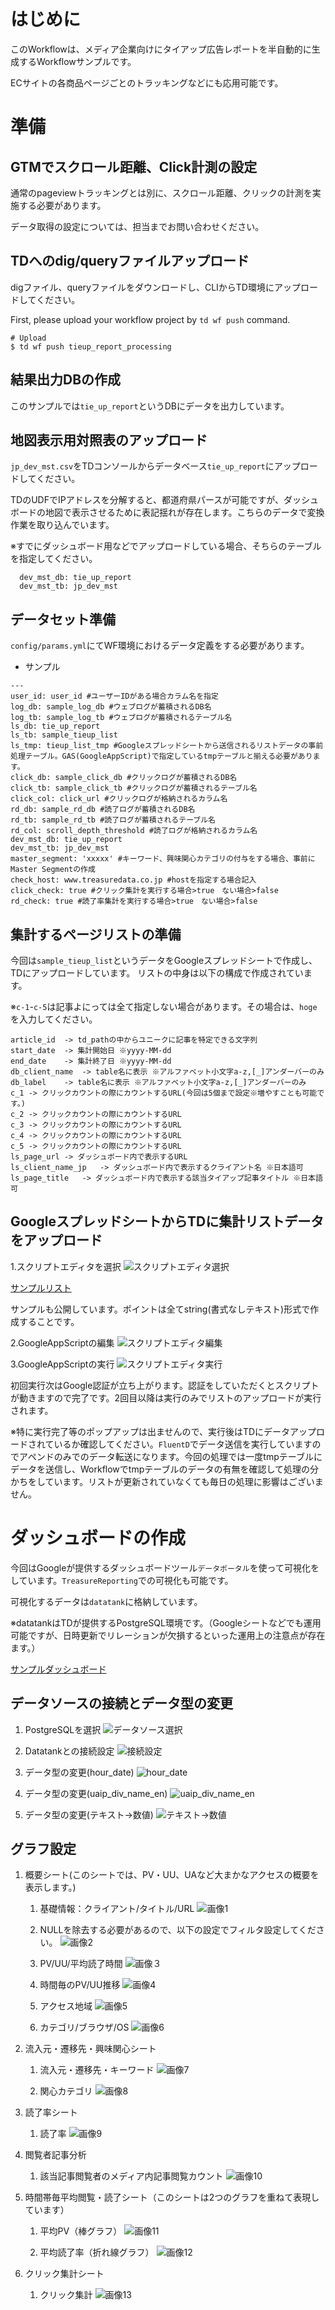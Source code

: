 # はじめに

このWorkflowは、メディア企業向けにタイアップ広告レポートを半自動的に生成するWorkflowサンプルです。  
  
ECサイトの各商品ページごとのトラッキングなどにも応用可能です。
  
# 準備

## GTMでスクロール距離、Click計測の設定

通常のpageviewトラッキングとは別に、スクロール距離、クリックの計測を実施する必要があります。
  
データ取得の設定については、担当までお問い合わせください。

  
## TDへのdig/queryファイルアップロード

digファイル、queryファイルをダウンロードし、CLIからTD環境にアップロードしてください。
  
First, please upload your workflow project by `td wf push` command.
```
# Upload
$ td wf push tieup_report_processing
```

  
## 結果出力DBの作成

このサンプルでは`tie_up_report`というDBにデータを出力しています。

  
## 地図表示用対照表のアップロード

`jp_dev_mst.csv`をTDコンソールからデータベース`tie_up_report`にアップロードしてください。
  
TDのUDFでIPアドレスを分解すると、都道府県パースが可能ですが、ダッシュボードの地図で表示させるために表記揺れが存在します。こちらのデータで変換作業を取り込んでいます。
  
※すでにダッシュボード用などでアップロードしている場合、そちらのテーブルを指定してください。

```
  dev_mst_db: tie_up_report
  dev_mst_tb: jp_dev_mst
```
  
## データセット準備

`config/params.yml`にてWF環境におけるデータ定義をする必要があります。

- サンプル
```
---
user_id: user_id #ユーザーIDがある場合カラム名を指定
log_db: sample_log_db #ウェブログが蓄積されるDB名
log_tb: sample_log_tb #ウェブログが蓄積されるテーブル名
ls_db: tie_up_report
ls_tb: sample_tieup_list
ls_tmp: tieup_list_tmp #Googleスプレッドシートから送信されるリストデータの事前処理テーブル。GAS(GoogleAppScript)で指定しているtmpテーブルと揃える必要があります。
click_db: sample_click_db #クリックログが蓄積されるDB名
click_tb: sample_click_tb #クリックログが蓄積されるテーブル名
click_col: click_url #クリックログが格納されるカラム名
rd_db: sample_rd_db #読了ログが蓄積されるDB名
rd_tb: sample_rd_tb #読了ログが蓄積されるテーブル名
rd_col: scroll_depth_threshold #読了ログが格納されるカラム名
dev_mst_db: tie_up_report
dev_mst_tb: jp_dev_mst
master_segment: 'xxxxx' #キーワード、興味関心カテゴリの付与をする場合、事前にMaster Segmentの作成
check_host: www.treasuredata.co.jp #hostを指定する場合記入
click_check: true #クリック集計を実行する場合>true　ない場合>false
rd_check: true #読了率集計を実行する場合>true　ない場合>false
```

  
## 集計するページリストの準備

今回は`sample_tieup_list`というデータをGoogleスプレッドシートで作成し、TDにアップロードしています。
リストの中身は以下の構成で作成されています。
  
※`c-1`-`c-5`は記事よにっては全て指定しない場合があります。その場合は、`hoge`を入力してください。

```
article_id	-> td_pathの中からユニークに記事を特定できる文字列
start_date	-> 集計開始日 ※yyyy-MM-dd
end_date	-> 集計終了日 ※yyyy-MM-dd
db_client_name	-> table名に表示 ※アルファベット小文字a-z,[_]アンダーバーのみ
db_label	-> table名に表示 ※アルファベット小文字a-z,[_]アンダーバーのみ
c_1	-> クリックカウントの際にカウントするURL(今回は5個まで設定※増やすことも可能です。)
c_2	-> クリックカウントの際にカウントするURL
c_3	-> クリックカウントの際にカウントするURL
c_4	-> クリックカウントの際にカウントするURL
c_5	-> クリックカウントの際にカウントするURL
ls_page_url	-> ダッシュボード内で表示するURL
ls_client_name_jp	-> ダッシュボード内で表示するクライアント名 ※日本語可
ls_page_title	-> ダッシュボード内で表示する該当タイアップ記事タイトル ※日本語可
```
  
## GoogleスプレッドシートからTDに集計リストデータをアップロード
  
1.スクリプトエディタを選択
![スクリプトエディタ選択](https://github.com/tsukaharakazuki/image/blob/master/tieup_gs_1.png?raw=true "スクリプトエディタ")
  
[サンプルリスト](https://docs.google.com/spreadsheets/d/1uuwHBj_CSeaWT9JMWbdC8eewNEWrLQS1R8Lxp1yNEc0/edit?usp=sharing)
  
サンプルも公開しています。ポイントは全てstring(書式なしテキスト)形式で作成することです。 
  
2.GoogleAppScriptの編集
![スクリプトエディタ編集](https://github.com/tsukaharakazuki/image/blob/master/tieup_gs_2.png?raw=true "スクリプトエディタ編集")
  
3.GoogleAppScriptの実行
![スクリプトエディタ実行](https://github.com/tsukaharakazuki/image/blob/master/tieup_gs_3.png?raw=true "スクリプトエディタ実行")
  
初回実行次はGoogle認証が立ち上がります。認証をしていただくとスクリプトが動きますので完了です。2回目以降は実行のみでリストのアップロードが実行されます。
  
※特に実行完了等のポップアップは出ませんので、実行後はTDにデータアップロードされているか確認してください。`FluentD`でデータ送信を実行していますのでアペンドのみでのデータ転送になります。今回の処理では一度tmpテーブルにデータを送信し、Workflowでtmpテーブルのデータの有無を確認して処理の分かちをしています。リストが更新されていなくても毎日の処理に影響はございません。
  
# ダッシュボードの作成
  
今回はGoogleが提供するダッシュボードツール`データポータル`を使って可視化をしています。`TreasureReporting`での可視化も可能です。
  
可視化するデータは`datatank`に格納しています。
  
※datatankはTDが提供するPostgreSQL環境です。（Googleシートなどでも運用可能ですが、日時更新でリレーションが欠損するといった運用上の注意点が存在ます。）

[サンプルダッシュボード](https://datastudio.google.com/open/1Ee2RAukcUaFf4lzp43ieJamave6YUauJ)
  
## データソースの接続とデータ型の変更

1. PostgreSQLを選択
![データソース選択](https://github.com/tsukaharakazuki/image/blob/master/dataportal_1.png?raw=true "データソース")
  
2. Datatankとの接続設定
![接続設定](https://github.com/tsukaharakazuki/image/blob/master/dataportal_2.png?raw=true "データソース")

3. データ型の変更(hour_date)
![hour_date](https://github.com/tsukaharakazuki/image/blob/master/dataportal_3.png?raw=true "hour_date")

4. データ型の変更(uaip_div_name_en)
![uaip_div_name_en](https://github.com/tsukaharakazuki/image/blob/master/dataportal_4.png?raw=true "uaip_div_name_en")

5. データ型の変更(テキスト->数値)
![テキスト->数値](https://github.com/tsukaharakazuki/image/blob/master/dataportal_5.png?raw=true "テキスト->数値")
　
## グラフ設定

1. 概要シート(このシートでは、PV・UU、UAなど大まかなアクセスの概要を表示します。)
  
   1. 基礎情報：クライアント/タイトル/URL
    ![画像1](https://github.com/tsukaharakazuki/image/blob/master/dataportal_graph_1.png?raw=true "画像1")
    
   2. NULLを除去する必要があるので、以下の設定でフィルタ設定してください。
    ![画像2](https://github.com/tsukaharakazuki/image/blob/master/dataportal_graph_2.png?raw=true "画像2")
   
   3. PV/UU/平均読了時間
    ![画像３](https://github.com/tsukaharakazuki/image/blob/master/dataportal_graph_3.png?raw=true "画像３")   
   
   4. 時間毎のPV/UU推移
    ![画像4](https://github.com/tsukaharakazuki/image/blob/master/dataportal_graph_4.png?raw=true "画像4")  
   
   5. アクセス地域
    ![画像5](https://github.com/tsukaharakazuki/image/blob/master/dataportal_graph_5.png?raw=true "画像5")  
   
   6. カテゴリ/ブラウザ/OS
    ![画像6](https://github.com/tsukaharakazuki/image/blob/master/dataportal_graph_6.png?raw=true "画像6")     

2. 流入元・遷移先・興味関心シート
  
   1. 流入元・遷移先・キーワード
    ![画像7](https://github.com/tsukaharakazuki/image/blob/master/dataportal_graph_7.png?raw=true "画像7") 
    
   2. 関心カテゴリ
    ![画像8](https://github.com/tsukaharakazuki/image/blob/master/dataportal_graph_8.png?raw=true "画像8")    
  
3. 読了率シート
  
   1. 読了率
    ![画像9](https://github.com/tsukaharakazuki/image/blob/master/dataportal_graph_9.png?raw=true "画像9")   
  
4. 閲覧者記事分析
  
   1. 該当記事閲覧者のメディア内記事閲覧カウント
    ![画像10](https://github.com/tsukaharakazuki/image/blob/master/dataportal_graph_10.png?raw=true "画像10")  
  
5. 時間帯毎平均閲覧・読了シート（このシートは2つのグラフを重ねて表現しています）
  
   1. 平均PV（棒グラフ）
    ![画像11](https://github.com/tsukaharakazuki/image/blob/master/dataportal_graph_11.png?raw=true "画像11")  
  
   2. 平均読了率（折れ線グラフ）
    ![画像12](https://github.com/tsukaharakazuki/image/blob/master/dataportal_graph_12.png?raw=true "画像12")  
  
6. クリック集計シート
  
   1. クリック集計
    ![画像13](https://github.com/tsukaharakazuki/image/blob/master/dataportal_graph_13.png?raw=true "画像13")  
